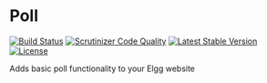 Poll
====

[![Build Status](https://scrutinizer-ci.com/g/ColdTrick/poll/badges/build.png?b=master)](https://scrutinizer-ci.com/g/ColdTrick/poll/build-status/master)
[![Scrutinizer Code Quality](https://scrutinizer-ci.com/g/ColdTrick/poll/badges/quality-score.png?b=master)](https://scrutinizer-ci.com/g/ColdTrick/poll/?branch=master)
[![Latest Stable Version](https://poser.pugx.org/coldtrick/poll/v/stable.svg)](https://packagist.org/packages/coldtrick/poll)
[![License](https://poser.pugx.org/coldtrick/poll/license.svg)](https://packagist.org/packages/coldtrick/poll)

Adds basic poll functionality to your Elgg website
